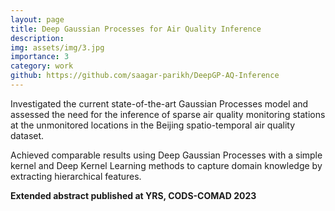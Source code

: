 ```yaml
---
layout: page
title: Deep Gaussian Processes for Air Quality Inference
description:
img: assets/img/3.jpg
importance: 3
category: work
github: https://github.com/saagar-parikh/DeepGP-AQ-Inference
---
```


Investigated the current state-of-the-art Gaussian Processes model and assessed the need for the inference of sparse air quality monitoring stations at the unmonitored locations in the Beijing spatio-temporal air quality dataset.

Achieved comparable results using Deep Gaussian Processes with a simple kernel and Deep Kernel Learning methods to capture domain knowledge by extracting hierarchical features.

**Extended abstract published at YRS, CODS-COMAD 2023**
